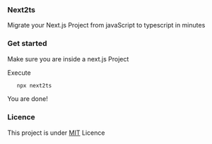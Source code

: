 ### Next2ts

Migrate your Next.js Project from javaScript to typescript in minutes

### Get started

Make sure you are inside a next.js Project

Execute

```bash
   npx next2ts
```

You are done!


### Licence

This project is under [MIT](https://github.com/makuzaverite/next2ts) Licence
